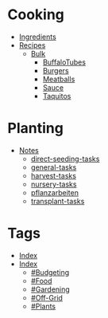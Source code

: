 #
# Cooking
- [Ingredients](ingredients.md)
- [Recipes]()
	- [Bulk]()
		- [BuffaloTubes](buffalotubes.md)
		- [Burgers](burgers.md)
		- [Meatballs](meatballs.md)
		- [Sauce](sauce.md)
		- [Taquitos](taquitos.md)
# Planting
- [Notes]()
	- [direct-seeding-tasks](direct-seeding-tasks.md)
	- [general-tasks](general-tasks.md)
	- [harvest-tasks](harvest-tasks.md)
	- [nursery-tasks](nursery-tasks.md)
	- [pflanzarbeiten](pflanzarbeiten.md)
	- [transplant-tasks](transplant-tasks.md)
# Tags
- [Index](index.md)
- [Index]()
	- [#Budgeting](tag-Budgeting.md)
	- [#Food](tag-Food.md)
	- [#Gardening](tag-Gardening.md)
	- [#Off-Grid](tag-Off-Grid.md)
	- [#Plants](tag-Plants.md)
